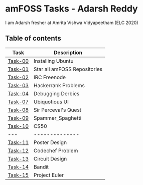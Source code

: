 # amFOSS Tasks - Adarsh Reddy
I am Adarsh fresher at Amrita Vishwa Vidyapeetham (ELC 2020)

## Table of contents

| Task  | Description                |
|-------|----------------------------|
|[Task-00](https://github.com/adarshreddy-g/amFOSS_tasks/tree/master/Task-00)|Installing Ubuntu           |
|[Task-01](https://github.com/adarshreddy-g/amFOSS_tasks/tree/master/Task-01)|Star all amFOSS Repositories|
|[Task-02](https://github.com/adarshreddy-g/amFOSS_tasks/tree/master/Task-02)|IRC Freenode                |
|[Task-03](https://github.com/adarshreddy-g/amFOSS_tasks/tree/master/Task-03)|Hackerrank Problems         |
|[Task-04](https://github.com/adarshreddy-g/amFOSS_tasks/tree/master/Task-04)|Debugging Derbies           |
|[Task-07](https://github.com/adarshreddy-g/amFOSS_tasks/tree/master/Task-07)|Ubiquotious UI              |
|[Task-08](https://github.com/adarshreddy-g/amFOSS_tasks/tree/master/Task-08)|Sir Perceval's Quest        |
|[Task-09](https://github.com/adarshreddy-g/amFOSS_tasks/tree/master/Task-09)|Spammer_Spaghetti           |
|[Task-10](https://github.com/adarshreddy-g/amFOSS_tasks/tree/master/Task-10)|CS50                        |
|  ---  | -------------- |
|[Task-11](https://github.com/adarshreddy-g/amFOSS_tasks/tree/master/Task-11)| Poster Design              |        
|[Task-12](https://github.com/adarshreddy-g/amFOSS_tasks/tree/master/Task-12)| Codechef Problem           |
|[Task-13](https://github.com/adarshreddy-g/amFOSS_tasks/tree/master/Task-13)| Circuit Design             |
|[Task-14](https://github.com/adarshreddy-g/amFOSS_tasks/tree/master/Task-14)| Bandit                     |
|[Task-15](https://github.com/adarshreddy-g/amFOSS_tasks/tree/master/Task-15)| Project Euler              |
